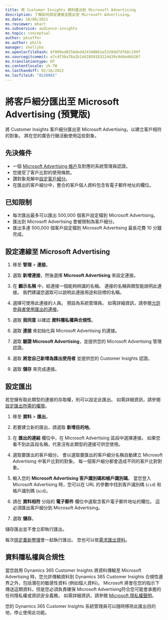 ```yaml
---
title: 將 Customer Insights 資料匯出到 Microsoft Advertising
description: 了解如何設定連接並匯出至 Microsoft Advertising。
ms.date: 10/08/2021
ms.reviewer: mhart
ms.subservice: audience-insights
ms.topic: conceptual
author: pkieffer
ms.author: philk
manager: shellyha
ms.openlocfilehash: 8f009ed0258ded424340061e5320dd7df68c199f
ms.sourcegitcommit: e7cdf36a78a2b1dd2850183224d39c8dde46b26f
ms.translationtype: HT
ms.contentlocale: zh-TW
ms.lasthandoff: 02/16/2022
ms.locfileid: "8226881"
---
```

# <a name="export-segments-to-microsoft-advertising-preview"></a>將客戶細分匯出至 Microsoft Advertising (預覽版)

將 Customer Insights 客戶細分匯出至 Microsoft Advertising，以建立客戶相符的對象。 將在您的廣告行銷活動使用這些對象。

## <a name="prerequisites"></a>先決條件

-   一個 [Microsoft Advertising 帳戶](https://ads.microsoft.com/)及對應的系統管理員認證。
-   您接受了客戶比對的使用條款。 
-   讚對象見解中[設定客戶細分](segments.md)。
-   在匯出的客戶細分中，整合的客戶個人資料包含有電子郵件地址的欄位。

## <a name="known-limitations"></a>已知限制

- 每次匯出最多可以匯出 500,000 個客戶設定檔到 Microsoft Advertising。
- 匯出到 Microsoft Advertising 會被限制為客戶細分。
- 匯出多達 500,000 個客戶設定檔到 Microsoft Advertising 最長花費 10 分鐘完成。 


## <a name="set-up-the-connection-to-microsoft-advertising"></a>設定連線至 Microsoft Advertising

1. 移至 **管理** > **連接**。

1. 選取 **新增連接**，然後選擇 **Microsoft Advertising** 來設定連接。

1. 在 **顯示名稱** 中，給連接一個能夠辨識的名稱。 連接的名稱與類型能說明此連接。 我們建議您選取可以說明此連接用途和目標的名稱。

1. 選擇可使用此連接的人員。 預設為系統管理員。 如需詳細資訊，請參閱[允許參與者使用匯出的連接](connections.md#allow-contributors-to-use-a-connection-for-exports)。

1. 選取 **我同意** 以確認 **資料隱私權與合規性**。

1. 選取 **連接** 來初始化與 Microsoft Advertising 的連接。

1. 選取 **驗證 Microsoft Advertising**，並提供您的 Microsoft Advertising 管理認證。

1. 選取 **將您自己新增為匯出使用者** 並提供您的 Customer Insights 認證。

1. 選取 **儲存** 來完成連接。

## <a name="configure-an-export"></a>設定匯出

若您擁有取此類型的連接的存取權，則可以設定此匯出。 如需詳細資訊，請參閱[設定匯出所需的權限](export-destinations.md#set-up-a-new-export)。

1. 移至 **資料** > **匯出**。

1. 若要建立新的匯出，請選取 **新增目的地**。

1. 在 **匯出的連結** 欄位中，在 Microsoft Advertising 區段中選擇連接。 如果您看不到此區段名稱，代表沒有此類型的連接可供您使用。

1. 選取要匯出的客戶細分。 會以選取要匯出的客戶細分名稱自動建立 Microsoft Advertising 中客戶比對的對象。 每一個客戶細分都會造成不同的客戶比對對象。 

1. 輸入您的 **Microsoft Advertising 客戶識別碼和帳戶識別碼**。 當您登入 Microsoft Advertising 時，您可以在 URL 的參數中找到客戶識別碼 (`cid`) 和帳戶識別碼 (`aid`)。

1. 請在 **資料相符** 分段的 **電子郵件** 欄位中選取含客戶電子郵件地址的欄位。 這必須匯出客戶細分到 Microsoft Advertising。

1. 選取 **儲存**。

儲存匯出並不會立即執行匯出。

每次[排定重新整理](system.md#schedule-tab)會一起執行匯出。 您也可以依[需求匯出資料](export-destinations.md#run-exports-on-demand)。 


## <a name="data-privacy-and-compliance"></a>資料隱私權與合規性

當您啟用 Dynamics 365 Customer Insights 將資料傳輸至 Microsoft Advertising 時，您允許傳輸資料到 Dynamics 365 Customer Insights 合規性邊界之外，包括潛在的敏感性資料 (例如個人資料)。 Microsoft 將會在您的指示下傳送這類資料，但是您必須負責確保 Microsoft Advertising符合您可能會承擔的任何隱私權或資訊安全義務。 如需詳細資訊，請參閱 [Microsoft 隱私權聲明](https://go.microsoft.com/fwlink/?linkid=396732)。

您的 Dynamics 365 Customer Insights 系統管理員可以隨時移除此匯出目的地，停止使用此功能。
